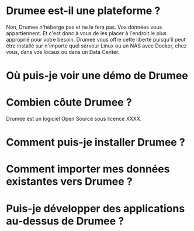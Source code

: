 # Drumee est-il une plateforme ?
Non, Drumee n'héberge pas et ne le fera pas. Vos données vous appartiennent. Et c'est donc à vous de les placer à l'endroit le plus approprié pour votre besoin. Drumee vous offre cette liberté puisqu'il peut être installé sur n'importe quel serveur Linux ou un NAS avec Docker, chez vous, dans vos locaux ou dans un Data Center.

# Où puis-je voir une démo de Drumee

# Combien côute Drumee ?
Drumee est un logiciel Open Source sous licence XXXX.

# Comment puis-je installer Drumee ?

# Comment importer mes données existantes vers Drumee ?

# Puis-je développer des applications au-dessus de Drumee ?
